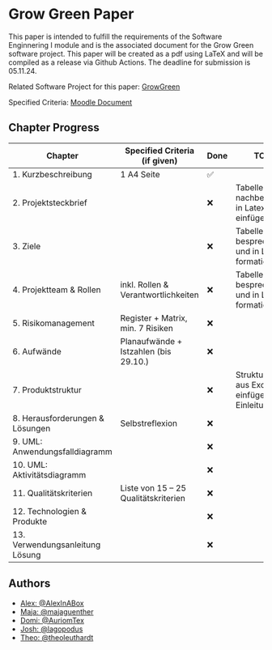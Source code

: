 # Grow Green Paper

This paper is intended to fulfill the requirements of the Software Enginnering I module and is the associated document 
for the Grow Green software project. 
This paper will be created as a pdf using LaTeX and will be compiled as a release via Github Actions. 
The deadline for submission is 05.11.24.

Related Software Project for this paper: [GrowGreen](https://github.com/AlexInABox/grow-green/)

Specified Criteria: [Moodle Document](https://moodle.hwr-berlin.de/pluginfile.php/4270794/mod_resource/content/0/Vorgabe%20Pr%C3%BCfungsleistungen%20SWE%20I%202024%20V1.1.pdf)

## Chapter Progress

| Chapter                         | Specified Criteria (if given)        | Done |  TODO                                                    |
| ------------------------------- | ------------------------------------ | ---- | -------------------------------------------------------- |
| 1. Kurzbeschreibung             | 1 A4 Seite                           | ✅    |                                                          |
| 2. Projektsteckbrief            |                                      | ❌    | Tabelle nachbearbeiten in Latex einfügen                 |
| 3. Ziele                        |                                      | ❌    | Tabelle besprechen und in Latex formatieren              |
| 4. Projektteam & Rollen         | inkl. Rollen & Verantwortlichkeiten  | ❌    | Tabellen besprechen und in Latex formatieren             |
| 5. Risikomanagement             | Register + Matrix, min. 7 Risiken    | ❌    |                                                          |
| 6. Aufwände                     | Planaufwände + Istzahlen (bis 29.10.)| ❌    |                                                          |
| 7. Produktstruktur              |                                      | ❌    | Strukturplan aus Excalidraw einfügen mit Einleitungstext |
| 8. Herausforderungen & Lösungen | Selbstreflexion                      | ❌    |                                                          |
| 9. UML: Anwendungsfalldiagramm  |                                      | ❌    |                                                          |
| 10. UML: Aktivitätsdiagramm     |                                      | ❌    |                                                          |
| 11. Qualitätskriterien          | Liste von 15 – 25 Qualitätskriterien | ❌    |                                                          |
| 12. Technologien & Produkte     |                                      | ❌    |                                                          |
| 13. Verwendungsanleitung Lösung |                                      | ❌    |                                                          |

## Authors

- [Alex: @AlexInABox](https://github.com/AlexInABox)
- [Maja: @majaguenther](https://github.com/majaguenther)
- [Domi: @AuriomTex](https://github.com/AuriomTex)
- [Josh: @lagopodus](https://github.com/lagopodus)
- [Theo: @theoleuthardt](https://github.com/theoleuthardt)
